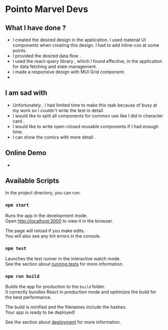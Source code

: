 # Pointo Marvel Devs

## What I have done ?

- I created the desired design in the application. I used material UI components when creating this design. I had to add inline-css at some points.
- I provided the desired data flow .
- I used the react-query library , which I found effective, in the application for data fetching and state management.
- I made a responsive design with MUI Grid component.
-

## I am sad with

- Unfortunately , I had limited time to make this task because of busy at my work so I couldn't write the test in detail.
- I would like to split all components for common use like I did in character card .
- I would like to write open-closed reusable components if I had enough time.
- I can show the comics with more detail .

## Online Demo

-

## Available Scripts

In the project directory, you can run:

### `npm start`

Runs the app in the development mode.\
Open [http://localhost:3000](http://localhost:3000) to view it in the browser.

The page will reload if you make edits.\
You will also see any lint errors in the console.

### `npm test`

Launches the test runner in the interactive watch mode.\
See the section about [running tests](https://facebook.github.io/create-react-app/docs/running-tests) for more information.

### `npm run build`

Builds the app for production to the `build` folder.\
It correctly bundles React in production mode and optimizes the build for the best performance.

The build is minified and the filenames include the hashes.\
Your app is ready to be deployed!

See the section about [deployment](https://facebook.github.io/create-react-app/docs/deployment) for more information.
